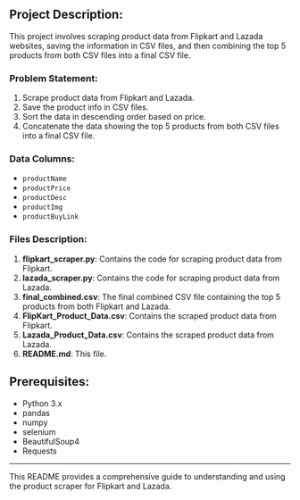 ## Project Description:
This project involves scraping product data from Flipkart and Lazada websites, saving the information in CSV files, and then combining the top 5 products from both CSV files into a final CSV file.

### Problem Statement:
1. Scrape product data from Flipkart and Lazada.
2. Save the product info in CSV files.
3. Sort the data in descending order based on price.
4. Concatenate the data showing the top 5 products from both CSV files into a final CSV file.

### Data Columns:
- `productName`
- `productPrice`
- `productDesc`
- `productImg`
- `productBuyLink`


### Files Description:
1. **flipkart_scraper.py**: Contains the code for scraping product data from Flipkart.
2. **lazada_scraper.py**: Contains the code for scraping product data from Lazada.
3. **final_combined.csv**: The final combined CSV file containing the top 5 products from both Flipkart and Lazada.
4. **FlipKart_Product_Data.csv**: Contains the scraped product data from Flipkart.
5. **Lazada_Product_Data.csv**: Contains the scraped product data from Lazada.
6. **README.md**: This file.

## Prerequisites:
- Python 3.x
- pandas
- numpy
- selenium
- BeautifulSoup4
- Requests

---

This README provides a comprehensive guide to understanding and using the product scraper for Flipkart and Lazada.
